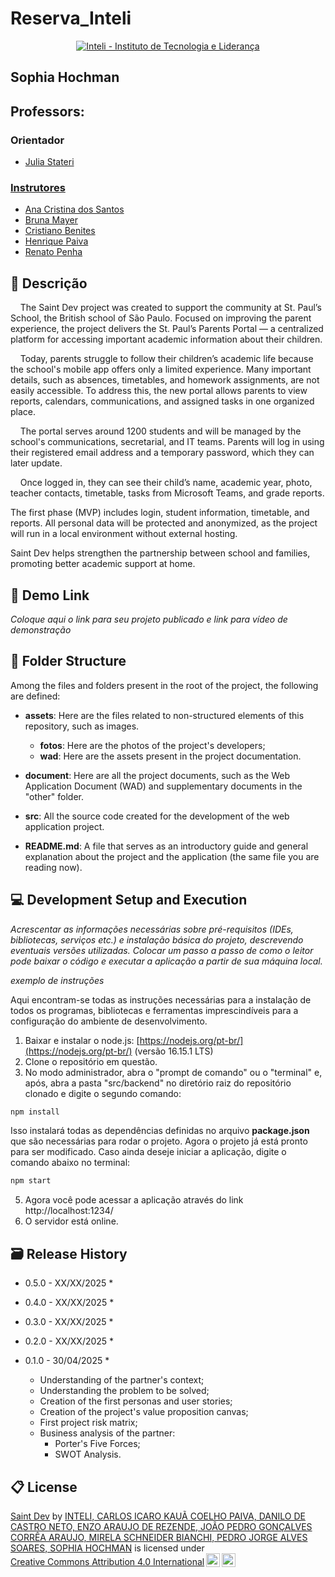 # Reserva_Inteli

<p align="center">
<a href= "https://www.inteli.edu.br/"><img src="/assets/inteli.png" alt="Inteli - Instituto de Tecnologia e Liderança" border="0"></a>
</p>


## Sophia Hochman

## Professors:
### Orientador
- <a href="https://www.linkedin.com/in/JuliaStateri/">Julia Stateri
 
### Instrutores
- <a href="https://www.linkedin.com/in/anacristinadossantos/">Ana Cristina dos Santos </a>
- <a href="https://www.linkedin.com/">Bruna Mayer </a>
- <a href="https://www.linkedin.com/in/cristiano-benites-ph-d-687647a8/">Cristiano Benites </a>
- <a href="https://www.linkedin.com/in/henrique-mohallem-paiva-6854b460/">Henrique Paiva</a> 
- <a href="https://www.linkedin.com/in/renato-penha/">Renato Penha</a>

## 📝 Descrição

&nbsp;&nbsp;&nbsp;&nbsp;The Saint Dev project was created to support the community at St. Paul’s School, the British school of São Paulo. Focused on improving the parent experience, the project delivers the St. Paul’s Parents Portal — a centralized platform for accessing important academic information about their children.

&nbsp;&nbsp;&nbsp;&nbsp;Today, parents struggle to follow their children’s academic life because the school's mobile app offers only a limited experience. Many important details, such as absences, timetables, and homework assignments, are not easily accessible. To address this, the new portal allows parents to view reports, calendars, communications, and assigned tasks in one organized place.

&nbsp;&nbsp;&nbsp;&nbsp;The portal serves around 1200 students and will be managed by the school's communications, secretarial, and IT teams. Parents will log in using their registered email address and a temporary password, which they can later update.

&nbsp;&nbsp;&nbsp;&nbsp;Once logged in, they can see their child’s name, academic year, photo, teacher contacts, timetable, tasks from Microsoft Teams, and grade reports.

The first phase (MVP) includes login, student information, timetable, and reports. All personal data will be protected and anonymized, as the project will run in a local environment without external hosting.

Saint Dev helps strengthen the partnership between school and families, promoting better academic support at home.

## 📝 Demo Link

_Coloque aqui o link para seu projeto publicado e link para vídeo de demonstração_

## 📁 Folder Structure

Among the files and folders present in the root of the project, the following are defined:

- **assets**: Here are the files related to non-structured elements of this repository, such as images.
  
  - **fotos**: Here are the photos of the project's developers;
  - **wad**: Here are the assets present in the project documentation.

- **document**: Here are all the project documents, such as the Web Application Document (WAD) and supplementary documents in the "other" folder.

- **src**: All the source code created for the development of the web application project.

- **README.md**: A file that serves as an introductory guide and general explanation about the project and the application (the same file you are reading now).


## 💻 Development Setup and Execution

*Acrescentar as informações necessárias sobre pré-requisitos (IDEs, bibliotecas, serviços etc.) e instalação básica do projeto, descrevendo eventuais versões utilizadas. Colocar um passo a passo de como o leitor pode baixar o código e executar a aplicação a partir de sua máquina local.*

*exemplo de instruções*

Aqui encontram-se todas as instruções necessárias para a instalação de todos os programas, bibliotecas e ferramentas imprescindíveis para a configuração do ambiente de desenvolvimento.

1. Baixar e instalar o node.js: [https://nodejs.org/pt-br/](https://nodejs.org/pt-br/) (versão 16.15.1 LTS)
2. Clone o repositório em questão.
3. No modo administrador, abra o "prompt de comando" ou o "terminal" e, após, abra a pasta "src/backend" no diretório raiz do repositório clonado e digite o segundo comando:

```sh
npm install
```

Isso instalará todas as dependências definidas no arquivo <b>package.json</b> que são necessárias para rodar o projeto. Agora o projeto já está pronto para ser modificado. Caso ainda deseje iniciar a aplicação, digite o comando abaixo no terminal:

```sh
npm start
```
5. Agora você pode acessar a aplicação através do link http://localhost:1234/
6. O servidor está online.

## 🗃 Release History

* 0.5.0 - XX/XX/2025
    * 
* 0.4.0 - XX/XX/2025
    * 
* 0.3.0 - XX/XX/2025
    * 
* 0.2.0 - XX/XX/2025
    * 
* 0.1.0 - 30/04/2025
    *

    * Understanding of the partner's context;
    * Understanding the problem to be solved;
    * Creation of the first personas and user stories;
    * Creation of the project's value proposition canvas;
    * First project risk matrix;
    * Business analysis of the partner:
        * Porter's Five Forces;
        * SWOT Analysis.
   
    

## 📋 License
<p xmlns:cc="http://creativecommons.org/ns#" xmlns:dct="http://purl.org/dc/terms/"><a property="dct:title" rel="cc:attributionURL" href="https://github.com/Inteli-College/2025-1B-T18-IN02-G03.git">Saint Dev</a> by <a rel="cc:attributionURL dct:creator" property="cc:attributionName" href="https://github.com/Inteli-College/2025-1B-T18-IN02-G03.git">INTELI, CARLOS ICARO KAUÃ COELHO PAIVA, DANILO DE CASTRO NETO, ENZO ARAUJO DE REZENDE, JOÃO PEDRO GONÇALVES CORRÊA ARAUJO, MIRELA SCHNEIDER BIANCHI, PEDRO JORGE ALVES SOARES, SOPHIA HOCHMAN</a> is licensed under <a href="https://creativecommons.org/licenses/by/4.0/?ref=chooser-v1" target="_blank" rel="license noopener noreferrer" style="display:inline-block;">Creative Commons Attribution 4.0 International<img style="height:22px!important;margin-left:3px;vertical-align:text-bottom;" src="https://mirrors.creativecommons.org/presskit/icons/cc.svg?ref=chooser-v1" alt=""><img style="height:22px!important;margin-left:3px;vertical-align:text-bottom;" src="https://mirrors.creativecommons.org/presskit/icons/by.svg?ref=chooser-v1" alt=""></a></p>
